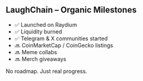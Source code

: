 ## LaughChain – Organic Milestones

- ✅ Launched on Raydium
- ✅ Liquidity burned
- ✅ Telegram & X communities started
- 🔜 CoinMarketCap / CoinGecko listings
- 🔜 Meme collabs
- 🔜 Merch giveaways

No roadmap. Just real progress.